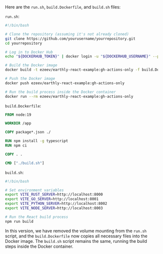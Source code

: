 Here are the `run.sh`, `build.Dockerfile`, and `build.sh` files:

`run.sh`:
```bash
#!/bin/bash

# Clone the repository (assuming it's not already cloned)
git clone https://github.com/yourusername/yourrepository.git
cd yourrepository

# Log in to Docker Hub
echo "${DOCKERHUB_TOKEN}" | docker login -u "${DOCKERHUB_USERNAME}" --password-stdin

# Build the Docker image
docker build -t ezeev/earthly-react-example:gh-actions-only -f build.Dockerfile .

# Push the Docker image
docker push ezeev/earthly-react-example:gh-actions-only

# Run the build process inside the Docker container
docker run --rm ezeev/earthly-react-example:gh-actions-only
```

`build.Dockerfile`:
```Dockerfile
FROM node:19

WORKDIR /app

COPY package*.json ./

RUN npm install -g typescript
RUN npm ci

COPY . .

CMD ["./build.sh"]
```

`build.sh`:
```bash
#!/bin/bash

# Set environment variables
export VITE_RUST_SERVER=http://localhost:8000
export VITE_GO_SERVER=http://localhost:8001
export VITE_PYTHON_SERVER=http://localhost:8002
export VITE_NODE_SERVER=http://localhost:8003

# Run the React build process
npm run build
```

In this version, we have removed the volume mounting from the `run.sh` script, and the `build.Dockerfile` now copies all necessary files into the Docker image. The `build.sh` script remains the same, running the build steps inside the Docker container.